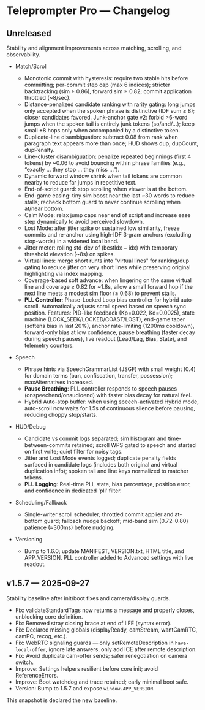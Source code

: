 # Teleprompter Pro — Changelog

## Unreleased

Stability and alignment improvements across matching, scrolling, and observability.

- Match/Scroll
  - Monotonic commit with hysteresis: require two stable hits before committing; per-commit step cap (max 6 indices); stricter backtracking (sim ≥ 0.86), forward sim ≥ 0.82; commit application throttled (~8/sec).
  - Distance-penalized candidate ranking with rarity gating: long jumps only accepted when the spoken phrase is distinctive (IDF sum ≥ 8); closer candidates favored. Junk-anchor gate v2: forbid >6-word jumps when the spoken tail is entirely junk tokens (so/and/…); keep small +8 hops only when accompanied by a distinctive token.
  - Duplicate-line disambiguation: subtract 0.08 from rank when paragraph text appears more than once; HUD shows dup, dupCount, dupPenalty.
  - Line-cluster disambiguation: penalize repeated beginnings (first 4 tokens) by ~0.06 to avoid bouncing within phrase families (e.g., “exactly … they stop … they miss …”).
  - Dynamic forward window shrink when tail tokens are common nearby to reduce far jumps in repetitive text.
  - End-of-script guard: stop scrolling when viewer is at the bottom.
  - End-game easing: tiny sim boost near the last ~30 words to reduce stalls; recheck bottom guard to never continue scrolling when at/near bottom.
  - Calm Mode: relax jump caps near end of script and increase ease step dynamically to avoid perceived slowdown.
  - Lost Mode: after jitter spike or sustained low similarity, freeze commits and re-anchor using high‑IDF 3‑gram anchors (excluding stop-words) in a widened local band.
  - Jitter meter: rolling std-dev of (bestIdx − idx) with temporary threshold elevation (~8s) on spikes.
  - Virtual lines: merge short runts into "virtual lines" for ranking/dup gating to reduce jitter on very short lines while preserving original highlighting via index mapping.
  - Coverage-based soft advance: when lingering on the same virtual line and coverage ≥ 0.82 for ~1.8s, allow a small forward hop if the next line meets a modest sim floor (≥ 0.68) to prevent stalls.
  - **PLL Controller**: Phase-Locked Loop bias controller for hybrid auto-scroll. Automatically adjusts scroll speed based on speech sync position. Features: PID-like feedback (Kp=0.022, Kd=0.0025), state machine (LOCK_SEEK/LOCKED/COAST/LOST), end-game taper (softens bias in last 20%), anchor rate-limiting (1200ms cooldown), forward-only bias at low confidence, pause breathing (faster decay during speech pauses), live readout (Lead/Lag, Bias, State), and telemetry counters.

- Speech
  - Phrase hints via SpeechGrammarList (JSGF) with small weight (0.4) for domain terms (ban, confiscation, transfer, possession); maxAlternatives increased.
  - **Pause Breathing**: PLL controller responds to speech pauses (onspeechend/onaudioend) with faster bias decay for natural feel.
  - Hybrid Auto-stop buffer: when using speech-activated Hybrid mode, auto-scroll now waits for 1.5s of continuous silence before pausing, reducing choppy stop/starts.

- HUD/Debug
  - Candidate vs commit logs separated; sim histogram and time-between-commits retained; scroll WPS gated to speech and started on first write; quiet filter for noisy tags.
  - Jitter and Lost Mode events logged; duplicate penalty fields surfaced in candidate logs (includes both original and virtual duplication info); spoken tail and line keys normalized to matcher tokens.
  - **PLL Logging**: Real-time PLL state, bias percentage, position error, and confidence in dedicated 'pll' filter.

- Scheduling/Fallback
  - Single-writer scroll scheduler; throttled commit applier and at-bottom guard; fallback nudge backoff; mid-band sim (0.72–0.80) patience (≈300ms) before nudging.

- Versioning
  - Bump to 1.6.0; update MANIFEST, VERSION.txt, HTML title, and APP_VERSION. PLL controller added to Advanced settings with live readout.

## v1.5.7 — 2025-09-27

Stability baseline after init/boot fixes and camera/display guards.

- Fix: validateStandardTags now returns a message and properly closes, unblocking core definition.
- Fix: Removed stray closing brace at end of IIFE (syntax error).
- Fix: Declared missing globals (displayReady, camStream, wantCamRTC, camPC, recog, etc.).
- Fix: WebRTC signaling guards — only setRemoteDescription in `have-local-offer`, ignore late answers, only add ICE after remote description.
- Fix: Avoid duplicate cam-offer sends; safer renegotiation on camera switch.
- Improve: Settings helpers resilient before core init; avoid ReferenceErrors.
- Improve: Boot watchdog and trace retained; early minimal boot safe.
- Version: Bump to 1.5.7 and expose `window.APP_VERSION`.

This snapshot is declared the new baseline.

